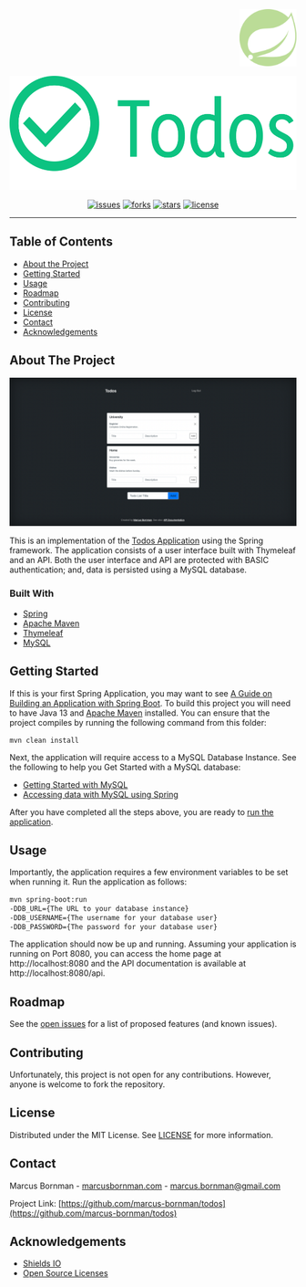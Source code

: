 <!-- PROJECT LOGO -->
<p align="right">
<a href="https://www.marcusbornman.com">
<img src="https://raw.githubusercontent.com/marcus-bornman/todos/master/spring_todos/assets/project_badge.png" height="100" alt="Marcus Bornman">
</a>
</p>
<p align="center">
<img src="https://raw.githubusercontent.com/marcus-bornman/todos/master/spring_todos/assets/project_logo.png" height="200" alt="Todos" />
</p>

<!-- PROJECT SHIELDS -->
<p align="center">
<a href="https://github.com/marcus-bornman/todos/issues"><img src="https://img.shields.io/github/issues/marcus-bornman/todos" alt="issues"></a>
<a href="https://github.com/marcus-bornman/todos/network"><img src="https://img.shields.io/github/forks/marcus-bornman/todos" alt="forks"></a>
<a href="https://github.com/marcus-bornman/todos/stargazers"><img src="https://img.shields.io/github/stars/marcus-bornman/todos" alt="stars"></a>
<a href="https://github.com/marcus-bornman/todos/blob/master/LICENSE"><img src="https://img.shields.io/github/license/marcus-bornman/todos" alt="license"></a>
</p>

---

<!-- TABLE OF CONTENTS -->
## Table of Contents

* [About the Project](#about-the-project)
* [Getting Started](#getting-started)
* [Usage](#usage)
* [Roadmap](#roadmap)
* [Contributing](#contributing)
* [License](#license)
* [Contact](#contact)
* [Acknowledgements](#acknowledgements)



<!-- ABOUT THE PROJECT -->
## About The Project
<p align="center">
<img src="https://raw.githubusercontent.com/marcus-bornman/todos/master/spring_todos/assets/screenshot_1.png" width="600" alt="Screenshot 1" />
</p>

This is an implementation of the [Todos Application](../README.md) using the Spring framework. The application consists
of a user interface built with Thymeleaf and an API. Both the user interface and API are protected with BASIC authentication; and,
data is persisted using a MySQL database.

### Built With
* [Spring](https://spring.io)
* [Apache Maven](https://maven.apache.org)
* [Thymeleaf](https://www.thymeleaf.org)
* [MySQL](https://www.mysql.com)


<!-- GETTING STARTED -->
## Getting Started
If this is your first Spring Application, you may want to see [A Guide on Building an Application with Spring Boot](https://spring.io/guides/gs/spring-boot/).
To build this project you will need to have Java 13 and [Apache Maven](https://maven.apache.org) installed.
You can ensure that the project compiles by running the following command from this folder:
```shell script
mvn clean install
```

Next, the application will require access to a MySQL Database Instance. See the following to help you Get Started with a MySQL database:
* [Getting Started with MySQL](https://dev.mysql.com/doc/mysql-getting-started/en/)
* [Accessing data with MySQL using Spring](https://spring.io/guides/gs/accessing-data-mysql/)

After you have completed all the steps above, you are ready to [run the application](#Usage).


<!-- USAGE EXAMPLES -->
## Usage
Importantly, the application requires a few environment variables to be set when running it. Run the application as follows:
```
mvn spring-boot:run 
-DDB_URL={The URL to your database instance}
-DDB_USERNAME={The username for your database user}
-DDB_PASSWORD={The password for your database user}
```

The application should now be up and running. Assuming your application is running on Port 8080, you can access the home
page at http://localhost:8080 and the API documentation is available at http://localhost:8080/api.


<!-- ROADMAP -->
## Roadmap

See the [open issues](https://github.com/marcus-bornman/todos/issues) for a list of proposed features (and known issues).



<!-- CONTRIBUTING -->
## Contributing

Unfortunately, this project is not open for any contributions. However, anyone is welcome to fork the repository.



<!-- LICENSE -->
## License

Distributed under the MIT License. See [LICENSE](../LICENSE) for more information.



<!-- CONTACT -->
## Contact

Marcus Bornman - [marcusbornman.com](https://www.marcusbornman.com) - [marcus.bornman@gmail.com](mailto:marcus.bornman@gmail.com)

Project Link: [https://github.com/marcus-bornman/todos](https://github.com/marcus-bornman/todos)



<!-- ACKNOWLEDGEMENTS -->
## Acknowledgements
* [Shields IO](https://shields.io)
* [Open Source Licenses](https://choosealicense.com)